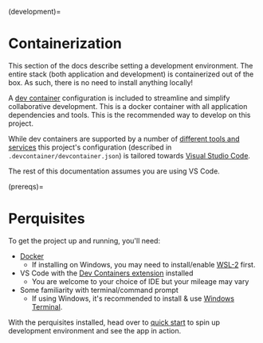 (development)=
# Containerization
This section of the docs describe setting a development environment. The entire
stack (both application and development) is containerized out of the box. As such,
there is no need to install anything locally!

A [dev container](https://containers.dev) configuration is included to
streamline and simplify collaborative development. This is a
docker container with all application dependencies and tools. This is
the recommended way to develop on this project.

While dev containers are supported by a number of [different tools and services](
https://containers.dev/supporting) this project's configuration (described
in `.devcontainer/devcontainer.json`) is tailored towards
[Visual Studio Code](https://code.visualstudio.com).

The rest of this documentation assumes you are using VS Code.

(prereqs)=
# Perquisites
To get the project up and running, you'll need:

- [Docker](https://www.docker.com)
  - If installing on Windows, you may need to install/enable [WSL-2](https://learn.microsoft.com/en-us/windows/wsl/install) first.
- VS Code with the [Dev Containers extension](https://marketplace.visualstudio.com/items?itemName=ms-vscode-remote.remote-containers) installed
   - You are welcome to your choice of IDE but your mileage may vary
- Some familiarity with terminal/command prompt
  - If using Windows, it's recommended to install & use [Windows Terminal](https://learn.microsoft.com/en-us/windows/terminal/install).

With the perquisites installed, head over to [quick start](./quickstart.md) to spin up
development environment and see the app in action.

